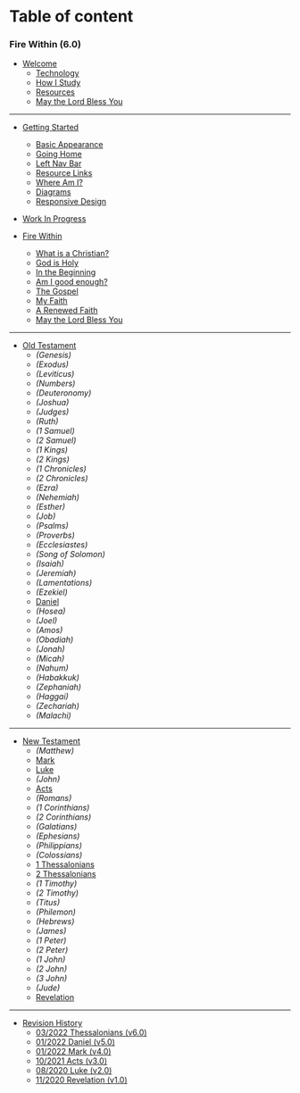 # Table of content 

### Fire Within (6.0)

- [Welcome](intro.md)
  * [Technology](intro.md#technology)
  * [How I Study](intro.md#how-i-study)
  * [Resources](intro.md#resources)
  * [May the Lord Bless You](intro.md#may-the-lord-bless-you)

----
- [Getting Started](start.md)
  * [Basic Appearance](start.md#basic-appearance)
  * [Going Home](start.md#going-home)
  * [Left Nav Bar](start.md#left-nav-bar)
  * [Resource Links](start.md#resource-links)
  * [Where Am I?](start.md#where-am-i)
  * [Diagrams](start.md#diagrams)
  * [Responsive Design](start.md#responsive-design)

- [Work In Progress](WorkInProgress.md)

- [Fire Within](MyFaith.md)
  * [What is a Christian?](MyFaith.md#what-does-it-mean-to-be-a-christian)
  * [God is Holy](MyFaith.md#god-is-holy)
  * [In the Beginning](MyFaith.md#in-the-beginning)
  * [Am I good enough?](MyFaith.md#am-i-good-enough)
  * [The Gospel](MyFaith.md#the-gospel)
  * [My Faith](MyFaith.md#my-faith)
  * [A Renewed Faith](MyFaith.md#a-renewed-faith)
  * [May the Lord Bless You](MyFaith.md#may-the-lord-bless-you)

----
- [Old Testament](OldTestament.md)
  * _(Genesis)_
  * _(Exodus)_
  * _(Leviticus)_
  * _(Numbers)_
  * _(Deuteronomy)_
  * _(Joshua)_
  * _(Judges)_
  * _(Ruth)_
  * _(1 Samuel)_
  * _(2 Samuel)_
  * _(1 Kings)_
  * _(2 Kings)_
  * _(1 Chronicles)_
  * _(2 Chronicles)_
  * _(Ezra)_
  * _(Nehemiah)_
  * _(Esther)_
  * _(Job)_
  * _(Psalms)_
  * _(Proverbs)_
  * _(Ecclesiastes)_
  * _(Song of Solomon)_
  * _(Isaiah)_
  * _(Jeremiah)_
  * _(Lamentations)_
  * _(Ezekiel)_
  * [Daniel](Daniel.md)
  * _(Hosea)_
  * _(Joel)_
  * _(Amos)_
  * _(Obadiah)_
  * _(Jonah)_
  * _(Micah)_
  * _(Nahum)_
  * _(Habakkuk)_
  * _(Zephaniah)_
  * _(Haggai)_
  * _(Zechariah)_
  * _(Malachi)_

----
- [New Testament](NewTestament.md)
  * _(Matthew)_
  * [Mark](Mark.md)
  * [Luke](Luke.md)
  * _(John)_
  * [Acts](Acts.md)
  * _(Romans)_
  * _(1 Corinthians)_
  * _(2 Corinthians)_
  * _(Galatians)_
  * _(Ephesians)_
  * _(Philippians)_
  * _(Colossians)_
  * [1 Thessalonians](1Thessalonians.md)
  * [2 Thessalonians](2Thessalonians.md)
  * _(1 Timothy)_
  * _(2 Timothy)_
  * _(Titus)_
  * _(Philemon)_
  * _(Hebrews)_
  * _(James)_
  * _(1 Peter)_
  * _(2 Peter)_
  * _(1 John)_
  * _(2 John)_
  * _(3 John)_
  * _(Jude)_
  * [Revelation](Revelation.md)

----
* [Revision History](history.md)
  * [03/2022 Thessalonians (v6.0)](history.md#v6_0)
  * [01/2022 Daniel (v5.0)](history.md#v5_0)
  * [01/2022 Mark (v4.0)](history.md#v4_0)
  * [10/2021 Acts (v3.0)](history.md#v3_0)
  * [08/2020 Luke (v2.0)](history.md#v2_0)
  * [11/2020 Revelation (v1.0)](history.md#v1_0)
